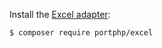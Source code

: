 Install the [Excel adapter](https://github.com/portphp/excel):

```bash
$ composer require portphp/excel
```
